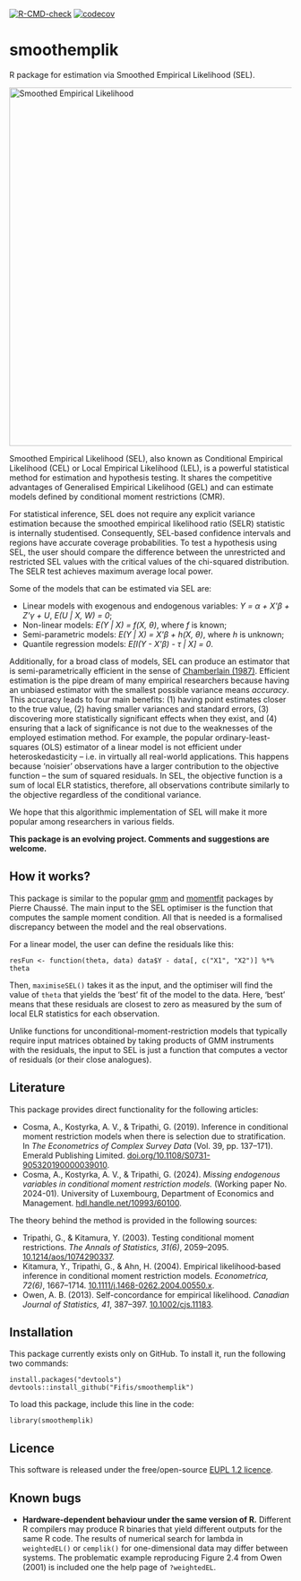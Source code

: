 <!-- badges: start -->
[![R-CMD-check](https://github.com/Fifis/smoothemplik/actions/workflows/R-CMD-check.yaml/badge.svg)](https://github.com/Fifis/smoothemplik/actions/workflows/R-CMD-check.yaml)
[![codecov](https://codecov.io/gh/Fifis/smoothemplik/graph/badge.svg?token=LYXLUYWY5X)](https://app.codecov.io/gh/Fifis/smoothemplik)
<!-- badges: end -->

# smoothemplik

R package for estimation via Smoothed Empirical Likelihood (SEL).

<img src="https://kostyrka.lu/user/pages/05.programming/10.smoothemplik-package/smoothed-empirical-likelihood-r-package.png" alt="Smoothed Empirical Likelihood" width="640"/>

Smoothed Empirical Likelihood (SEL), also known as Conditional Empirical Likelihood (CEL) or Local Empirical Likelihood (LEL), is a powerful statistical method for estimation and hypothesis testing.
It shares the competitive advantages of Generalised Empirical Likelihood (GEL) and can estimate models defined by conditional moment restrictions (CMR).

For statistical inference, SEL does not require any explicit variance estimation because the smoothed empirical likelihood ratio (SELR) statistic is internally studentised.
Consequently, SEL-based confidence intervals and regions have accurate coverage probabilities.
To test a hypothesis using SEL, the user should compare the difference between the unrestricted and restricted SEL values with the critical values of the chi-squared distribution.
The SELR test achieves maximum average local power.

Some of the models that can be estimated via SEL are:
- Linear models with exogenous and endogenous variables: *Y = α + X'β + Z'γ + U*, *E(U | X, W) = 0*;
- Non-linear models: *E(Y | X) = f(X, θ)*, where *f* is known;
- Semi-parametric models: *E(Y | X) = X'β + h(X, θ)*, where *h* is unknown;
- Quantile regression models: *E[I(Y - X'β) - τ | X] = 0*.

Additionally, for a broad class of models, SEL can produce an estimator that is semi-parametrically efficient in the sense of [Chamberlain (1987)](https://doi.org/10.1016/0304-4076(87)90015-7).
Efficient estimation is the pipe dream of many empirical researchers because having an unbiased estimator with the smallest possible variance means *accuracy*.
This accuracy leads to four main benefits: (1) having point estimates closer to the true value, (2) having smaller variances and standard errors, (3) discovering more statistically significant effects when they exist, and (4) ensuring that a lack of significance is not due to the weaknesses of the employed estimation method.
For example, the popular ordinary-least-squares (OLS) estimator of a linear model is not efficient under heteroskedasticity – i.e. in virtually all real-world applications.
This happens because ‘noisier’ observations have a larger contribution to the objective function – the sum of squared residuals.
In SEL, the objective function is a sum of local ELR statistics, therefore, all observations contribute similarly to the objective regardless of the conditional variance.

We hope that this algorithmic implementation of SEL will make it more popular among researchers in various fields.

**This package is an evolving project. Comments and suggestions are welcome.**

## How it works?

This package is similar to the popular [gmm](https://CRAN.R-project.org/package=gmm) and [momentfit](https://CRAN.R-project.org/package=momentfit) packages by Pierre Chaussé.
The main input to the SEL optimiser is the function that computes the sample moment condition.
All that is needed is a formalised discrepancy between the model and the real observations.

For a linear model, the user can define the residuals like this:
```{r}
resFun <- function(theta, data) data$Y - data[, c("X1", "X2")] %*% theta
```
Then, `maximiseSEL()` takes it as the input, and the optimiser will find the value of `theta` that yields the ‘best’ fit of the model to the data.
Here, ‘best’ means that these residuals are closest to zero as measured by the sum of local ELR statistics for each observation.

Unlike functions for unconditional-moment-restriction models that typically require input matrices obtained by taking products of GMM instruments with the residuals, the input to SEL is just a function that computes a vector of residuals (or their close analogues).

## Literature

This package provides direct functionality for the following articles:

* Cosma, A., Kostyrka, A. V., & Tripathi, G. (2019). Inference in conditional moment restriction models when there is selection due to stratification. In *The Econometrics of Complex Survey Data* (Vol. 39, pp. 137–171). Emerald Publishing Limited. [doi.org/10.1108/S0731-905320190000039010](https://doi.org/10.1108/S0731-905320190000039010).
* Cosma, A., Kostyrka, A. V., & Tripathi, G. (2024). *Missing endogenous variables in conditional moment restriction models.* (Working paper No. 2024-01). University of Luxembourg, Department of Economics and Management. [hdl.handle.net/10993/60100](hdl.handle.net/10993/60100).

The theory behind the method is provided in the following sources:

* Tripathi, G., & Kitamura, Y. (2003). Testing conditional moment restrictions. *The Annals of Statistics, 31(6)*, 2059–2095.  [10.1214/aos/1074290337](https://doi.org/10.1214/aos/1074290337).
* Kitamura, Y., Tripathi, G., & Ahn, H. (2004). Empirical likelihood‐based inference in conditional moment restriction models. *Econometrica, 72(6)*, 1667–1714. [10.1111/j.1468-0262.2004.00550.x](https://doi.org/10.1111/j.1468-0262.2004.00550.x).
* Owen, A. B. (2013). Self-concordance for empirical likelihood. *Canadian Journal of Statistics, 41*, 387–397. [10.1002/cjs.11183](https://doi.org/10.1002/cjs.11183).

## Installation

This package currently exists only on GitHub. To install it, run the following two commands:
```{r}
install.packages("devtools")
devtools::install_github("Fifis/smoothemplik")
```

To load this package, include this line in the code:
```{r}
library(smoothemplik)
```

## Licence

This software is released under the free/open-source [EUPL 1.2 licence](https://joinup.ec.europa.eu/collection/eupl/eupl-text-eupl-12).


## Known bugs

- **Hardware-dependent behaviour under the same version of R.** Different R compilers
  may produce R binaries that yield different outputs for the same R code.
  The results of numerical search for lambda in `weightedEL()` or `cemplik()`
  for one-dimensional data may differ between systems. The problematic example
  reproducing Figure 2.4 from Owen (2001) is included one the help page of `?weightedEL`.

